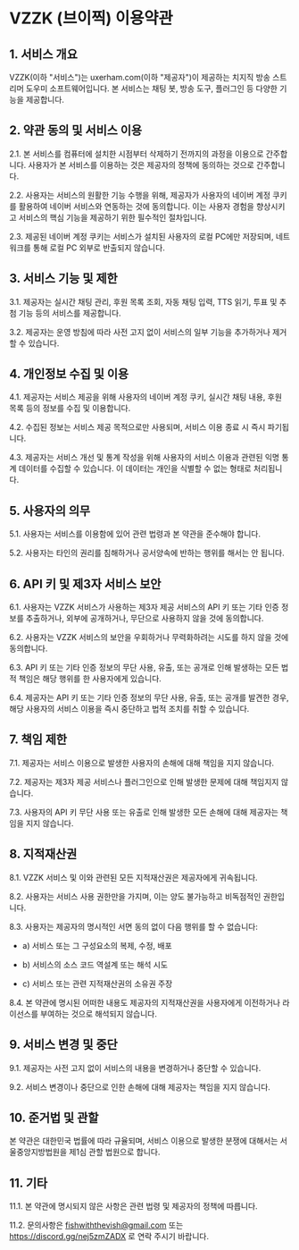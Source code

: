 # VZZK (브이찍) 이용약관

## 1. 서비스 개요

VZZK(이하 "서비스")는 uxerham.com(이하 "제공자")이 제공하는 치지직 방송 스트리머 도우미 소프트웨어입니다. 본 서비스는 채팅 봇, 방송 도구, 플러그인 등 다양한 기능을 제공합니다.

## 2. 약관 동의 및 서비스 이용

2.1. 본 서비스를 컴퓨터에 설치한 시점부터 삭제하기 전까지의 과정을 이용으로 간주합니다. 사용자가 본 서비스를 이용하는 것은 제공자의 정책에 동의하는 것으로 간주합니다.

2.2. 사용자는 서비스의 원활한 기능 수행을 위해, 제공자가 사용자의 네이버 계정 쿠키를 활용하여 네이버 서비스와 연동하는 것에 동의합니다. 이는 사용자 경험을 향상시키고 서비스의 핵심 기능을 제공하기 위한 필수적인 절차입니다.

2.3. 제공된 네이버 계정 쿠키는 서비스가 설치된 사용자의 로컬 PC에만 저장되며, 네트워크를 통해 로컬 PC 외부로 반출되지 않습니다.

## 3. 서비스 기능 및 제한

3.1. 제공자는 실시간 채팅 관리, 후원 목록 조회, 자동 채팅 입력, TTS 읽기, 투표 및 추첨 기능 등의 서비스를 제공합니다.

3.2. 제공자는 운영 방침에 따라 사전 고지 없이 서비스의 일부 기능을 추가하거나 제거할 수 있습니다.

## 4. 개인정보 수집 및 이용

4.1. 제공자는 서비스 제공을 위해 사용자의 네이버 계정 쿠키, 실시간 채팅 내용, 후원 목록 등의 정보를 수집 및 이용합니다.

4.2. 수집된 정보는 서비스 제공 목적으로만 사용되며, 서비스 이용 종료 시 즉시 파기됩니다.

4.3. 제공자는 서비스 개선 및 통계 작성을 위해 사용자의 서비스 이용과 관련된 익명 통계 데이터를 수집할 수 있습니다. 이 데이터는 개인을 식별할 수 없는 형태로 처리됩니다.

## 5. 사용자의 의무

5.1. 사용자는 서비스를 이용함에 있어 관련 법령과 본 약관을 준수해야 합니다.

5.2. 사용자는 타인의 권리를 침해하거나 공서양속에 반하는 행위를 해서는 안 됩니다.

## 6. API 키 및 제3자 서비스 보안

6.1. 사용자는 VZZK 서비스가 사용하는 제3자 제공 서비스의 API 키 또는 기타 인증 정보를 추출하거나, 외부에 공개하거나, 무단으로 사용하지 않을 것에 동의합니다.

6.2. 사용자는 VZZK 서비스의 보안을 우회하거나 무력화하려는 시도를 하지 않을 것에 동의합니다.

6.3. API 키 또는 기타 인증 정보의 무단 사용, 유출, 또는 공개로 인해 발생하는 모든 법적 책임은 해당 행위를 한 사용자에게 있습니다.

6.4. 제공자는 API 키 또는 기타 인증 정보의 무단 사용, 유출, 또는 공개를 발견한 경우, 해당 사용자의 서비스 이용을 즉시 중단하고 법적 조치를 취할 수 있습니다.

## 7. 책임 제한

7.1. 제공자는 서비스 이용으로 발생한 사용자의 손해에 대해 책임을 지지 않습니다.

7.2. 제공자는 제3자 제공 서비스나 플러그인으로 인해 발생한 문제에 대해 책임지지 않습니다.

7.3. 사용자의 API 키 무단 사용 또는 유출로 인해 발생한 모든 손해에 대해 제공자는 책임을 지지 않습니다.

## 8. 지적재산권

8.1. VZZK 서비스 및 이와 관련된 모든 지적재산권은 제공자에게 귀속됩니다.

8.2. 사용자는 서비스 사용 권한만을 가지며, 이는 양도 불가능하고 비독점적인 권한입니다.

8.3. 사용자는 제공자의 명시적인 서면 동의 없이 다음 행위를 할 수 없습니다:

   - a) 서비스 또는 그 구성요소의 복제, 수정, 배포
   
   - b) 서비스의 소스 코드 역설계 또는 해석 시도
   
   - c) 서비스 또는 관련 지적재산권의 소유권 주장

8.4. 본 약관에 명시된 어떠한 내용도 제공자의 지적재산권을 사용자에게 이전하거나 라이선스를 부여하는 것으로 해석되지 않습니다.

## 9. 서비스 변경 및 중단

9.1. 제공자는 사전 고지 없이 서비스의 내용을 변경하거나 중단할 수 있습니다.

9.2. 서비스 변경이나 중단으로 인한 손해에 대해 제공자는 책임을 지지 않습니다.

## 10. 준거법 및 관할

본 약관은 대한민국 법률에 따라 규율되며, 서비스 이용으로 발생한 분쟁에 대해서는 서울중앙지방법원을 제1심 관할 법원으로 합니다.

## 11. 기타

11.1. 본 약관에 명시되지 않은 사항은 관련 법령 및 제공자의 정책에 따릅니다.

11.2. 문의사항은 fishwiththevish@gmail.com 또는 https://discord.gg/nej5zmZADX 로 연락 주시기 바랍니다.
